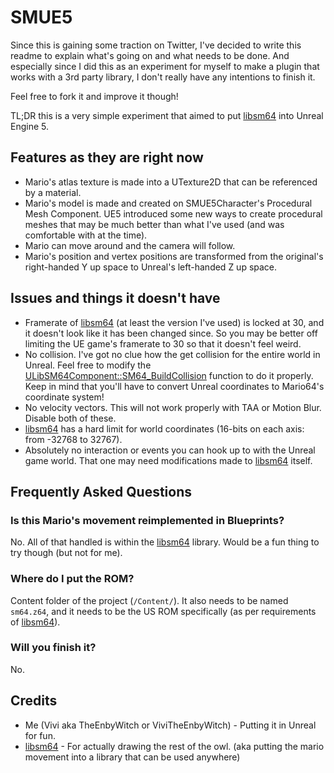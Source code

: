 # SMUE5
Since this is gaining some traction on Twitter, I've decided to write this readme to explain what's going on and what needs to be done.
And especially since I did this as an experiment for myself to make a plugin that works with a 3rd party library, I don't really have any intentions to finish it.

Feel free to fork it and improve it though!

TL;DR this is a very simple experiment that aimed to put [libsm64](https://github.com/libsm64/libsm64) into Unreal Engine 5.

## Features as they are right now
 - Mario's atlas texture is made into a UTexture2D that can be referenced by a material.
 - Mario's model is made and created on SMUE5Character's Procedural Mesh Component. UE5 introduced some new ways to create procedural meshes that may be much better than what I've used (and was comfortable with at the time).
 - Mario can move around and the camera will follow.
 - Mario's position and vertex positions are transformed from the original's right-handed Y up space to Unreal's left-handed Z up space.

## Issues and things it doesn't have
 - Framerate of [libsm64](https://github.com/libsm64/libsm64) (at least the version I've used) is locked at 30, and it doesn't look like it has been changed since. So you may be better off limiting the UE game's framerate to 30 so that it doesn't feel weird.
 - No collision. I've got no clue how the get collision for the entire world in Unreal. Feel free to modify the [ULibSM64Component::SM64_BuildCollision](https://github.com/TheEnbyWitch/SMUE5/blob/master/Plugins/LibSM64UE/Source/LibSM64UE/Private/LibSM64Component.cpp#L51) function to do it properly. Keep in mind that you'll have to convert Unreal coordinates to Mario64's coordinate system!
 - No velocity vectors. This will not work properly with TAA or Motion Blur. Disable both of these.
 - [libsm64](https://github.com/libsm64/libsm64) has a hard limit for world coordinates (16-bits on each axis: from -32768 to 32767).
 - Absolutely no interaction or events you can hook up to with the Unreal game world. That one may need modifications made to [libsm64](https://github.com/libsm64/libsm64) itself.

## Frequently Asked Questions
### Is this Mario's movement reimplemented in Blueprints?
No. All of that handled is within the [libsm64](https://github.com/libsm64/libsm64) library. Would be a fun thing to try though (but not for me).
### Where do I put the ROM?
Content folder of the project (`/Content/`). It also needs to be named `sm64.z64`, and it needs to be the US ROM specifically (as per requirements of [libsm64](https://github.com/libsm64/libsm64)).
### Will you finish it?
No.

## Credits
- Me (Vivi aka TheEnbyWitch or ViviTheEnbyWitch) - Putting it in Unreal for fun.
- [libsm64](https://github.com/libsm64/libsm64) - For actually drawing the rest of the owl. (aka putting the mario movement into a library that can be used anywhere)
